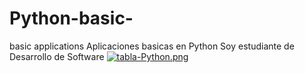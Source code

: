 # Python-basic-
basic applications 
Aplicaciones basicas en Python 
Soy estudiante de Desarrollo de Software 
[![tabla-Python.png](https://i.postimg.cc/0QRYTQX2/tabla-Python.png)](https://postimg.cc/f3CSXwh6)
